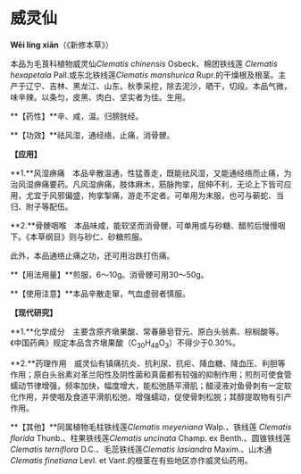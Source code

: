 # 威灵仙

**Wēi líng xiān**（《新修本草》）

本品为毛茛科植物威灵仙*Clematis chinensis* Osbeck、棉团铁线莲 *Clematis hexapetala* Pall.或东北铁线莲*Clematis manshurica* Rupr.的干燥根及根茎。主产于辽宁、吉林、黑龙江、山东。秋季采挖，除去泥沙，晒干，切段。本品气微，味辛辣。以条匀，皮黑、肉白、坚实者为佳。生用。

**【药性】**辛、咸，温。归膀胱经。

**【功效】**祛风湿，通经络，止痛，消骨骾。

**【应用】**

**1.**风湿痹痛　本品辛散温通，性猛善走，既能祛风湿，又能通经络而止痛，为治风湿痹痛要药。凡风湿痹痛，肢体麻木，筋脉拘挛，屈伸不利，无论上下皆可应用，尤宜于风邪偏盛，拘挛掣痛，游走不定者。可单用为末服，也可与蕲蛇、当归、附子等配伍。

**2.**骨骾咽喉　本品味咸，能软坚而消骨骾，可单用或与砂糖、醋煎后慢慢咽下。《本草纲目》则与砂仁、砂糖煎服。

此外，本品通络止痛之功，还可用治跌打伤痛。

**【用法用量】**煎服，6～10g。消骨骾可用30～50g。

**【使用注意】**本品辛散走窜，气血虚弱者慎服。

**【现代研究】**

**1.**化学成分　主要含原齐墩果酸、常春藤皂苷元、原白头翁素、棕榈酸等。《中国药典》规定本品含齐墩果酸（C<sub>30</sub>H<sub>48</sub>O<sub>3</sub>）不得少于0.30%。

**2.**药理作用　威灵仙有镇痛抗炎、抗利尿、抗疟、降血糖、降血压、利胆等作用；原白头翁素对革兰阳性及阴性菌和真菌都有较强的抑制作用；煎剂可使食管蠕动节律增强，频率加快，幅度增大，能松弛肠平滑肌；醋浸液对鱼骨刺有一定软化作用，并使咽及食道平滑肌松弛，增强蠕动，促使骨刺松脱；其醇提取物有引产作用。

**【其他】**同属植物毛柱铁线莲*Clematis meyeniana* Walp.、铁线莲 *Clematis florida* Thunb.、柱果铁线莲*Clematis uncinata* Champ. ex Benth.、圆锥铁线莲*Clematis terniflora* D.C.、毛蕊铁线莲*Clematis lasiandra* Maxim.、山木通 *Clematis finetiana* Levl. et Vant.的根茎在有些地区亦作威灵仙药用。